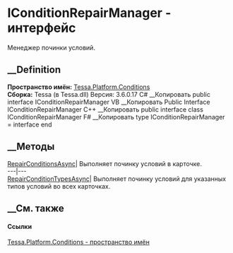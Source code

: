 # IConditionRepairManager - интерфейс
Менеджер починки условий.
## __Definition
 **Пространство имён:**
[Tessa.Platform.Conditions](N_Tessa_Platform_Conditions.htm)  
 **Сборка:** Tessa (в Tessa.dll) Версия: 3.6.0.17
C# __Копировать
     public interface IConditionRepairManager
VB __Копировать
     Public Interface IConditionRepairManager
C++ __Копировать
     public interface class IConditionRepairManager
F# __Копировать
     type IConditionRepairManager = interface end
##  __Методы
[RepairConditionsAsync](M_Tessa_Platform_Conditions_IConditionRepairManager_RepairConditionsAsync.htm)|
Выполняет починку условий в карточке.  
---|---  
[RepairConditionTypesAsync](M_Tessa_Platform_Conditions_IConditionRepairManager_RepairConditionTypesAsync.htm)|
Выполняет починку условий для указанных типов условий во всех карточках.  
## __См. также
#### Ссылки
[Tessa.Platform.Conditions - пространство
имён](N_Tessa_Platform_Conditions.htm)
